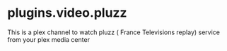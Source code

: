 plugins.video.pluzz
===================

This is a plex channel to watch pluzz ( France Televisions replay) service from your plex media center
